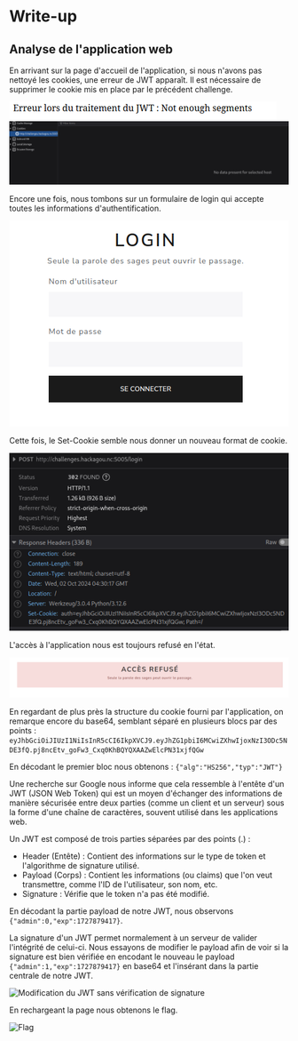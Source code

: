 # Write-up

## Analyse de l'application web

En arrivant sur la page d'accueil de l'application, si nous n'avons pas nettoyé les cookies, une erreur de JWT apparaît. Il est nécessaire de supprimer le cookie mis en place par le précédent challenge.

![Erreur JWT](anguille1.png)
![alt text](anguille2.png)

Encore une fois, nous tombons sur un formulaire de login qui accepte toutes les informations d'authentification.

![Forumulaire de login](anguille3.png)

Cette fois, le Set-Cookie semble nous donner un nouveau format de cookie.

![Réponse suite à la saisie d'informations dans le formulaire de login](anguille4.png)

L'accès à l'application nous est toujours refusé en l'état.

![Accès refusé](anguille5.png)

En regardant de plus près la structure du cookie fourni par l'application, on remarque encore du base64, semblant séparé en plusieurs blocs par des points :
```eyJhbGciOiJIUzI1NiIsInR5cCI6IkpXVCJ9.eyJhZG1pbiI6MCwiZXhwIjoxNzI3ODc5NDE3fQ.pj8ncEtv_goFw3_Cxq0KhBQYQXAAZwElcPN31xjfQGw```

En décodant le premier bloc nous obtenons :
```{"alg":"HS256","typ":"JWT"}```

Une recherche sur Google nous informe que cela ressemble à l'entête d'un JWT (JSON Web Token) qui est un moyen d'échanger des informations de manière sécurisée entre deux parties (comme un client et un serveur) sous la forme d'une chaîne de caractères, souvent utilisé dans les applications web.

Un JWT est composé de trois parties séparées par des points (.) :

* Header (Entête) : Contient des informations sur le type de token et l'algorithme de signature utilisé.
* Payload (Corps) : Contient les informations (ou claims) que l'on veut transmettre, comme l'ID de l'utilisateur, son nom, etc.
* Signature : Vérifie que le token n'a pas été modifié.

En décodant la partie payload de notre JWT, nous observons ```{"admin":0,"exp":1727879417}```.

La signature d'un JWT permet normalement à un serveur de valider l'intégrité de celui-ci. Nous essayons de modifier le payload afin de voir si la signature est bien vérifiée en encodant le nouveau le payload ```{"admin":1,"exp":1727879417}``` en base64 et l'insérant dans la partie centrale de notre JWT.

![Modification du JWT sans vérification de signature](anguille6.png)

En rechargeant la page nous obtenons le flag.

![Flag](anguille7.png)